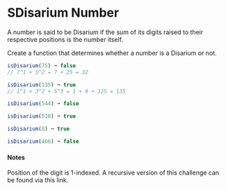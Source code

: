 # SDisarium Number

A number is said to be Disarium if the sum of its digits raised to their respective positions is the number itself.

Create a function that determines whether a number is a Disarium or not.


```js
isDisarium(75) ➞ false
// 7^1 + 5^2 = 7 + 25 = 32

isDisarium(135) ➞ true
// 1^1 + 3^2 + 5^3 = 1 + 9 + 125 = 135

isDisarium(544) ➞ false

isDisarium(518) ➞ true

isDisarium(8) ➞ true

isDisarium(466) ➞ false

```
#### Notes
Position of the digit is 1-indexed.
A recursive version of this challenge can be found via this link.